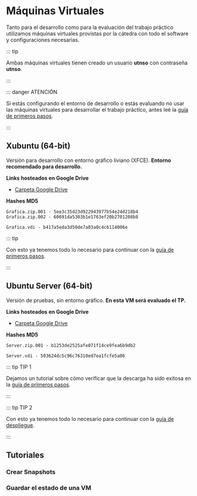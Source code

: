 # Máquinas Virtuales

Tanto para el desarrollo como para la evaluación del trabajo práctico utilizamos
máquinas virtuales provistas por la cátedra con todo el software y
configuraciones necesarias.

::: tip

Ambas máquinas virtuales tienen creado un usuario **utnso** con contraseña
**utnso**.

:::

::: danger ATENCIÓN

Si estás configurando el entorno de desarrollo o estás evaluando no usar las máquinas
virtuales para desarrollar el trabajo práctico, antes leé la
[guía de primeros pasos](/primeros-pasos/entorno-linux).

:::


## Xubuntu (64-bit)

Versión para desarrollo con entorno gráfico liviano (XFCE). **Entorno recomendado para
desarrollo.**

**Links hosteados en Google Drive**

- [Carpeta Google Drive](https://faq.utnso.com.ar/vm-gui)

**Hashes MD5**

```
Grafica.zip.001 - 5ee3c35d23d922943977b54e24d218b4
Grafica.zip.002 - 60691da5303b1e1763ef20b2701208b8

Grafica.vdi - b417a5eda3d50de7a03a0c4c6114006e
```

::: tip

Con esto ya tenemos todo lo necesario para continuar con la
[guía de primeros pasos](/primeros-pasos/entorno-linux#descargar-la-mquina-virtual).

:::

## Ubuntu Server (64-bit)

Versión de pruebas, sin entorno gráfico. **En esta VM será evaluado el TP.**

**Links hosteados en Google Drive**

- [Carpeta Google Drive](https://faq.utnso.com.ar/vm-server)

**Hashes MD5**

```
Server.zip.001 - b1253de2525afe071f14ce9fea6b9db2

Server.vdi - 503624dc5c96c76310ed7ea1fcfe5a06
```


::: tip TIP 1

Dejamos un tutorial sobre cómo verificar que la descarga ha sido exitosa en la
[guía de primeros pasos](/primeros-pasos/entorno-linux#verificar-la-descarga).

:::

::: tip TIP 2

Con esto ya tenemos todo lo necesario para continuar con la
[guía de despliegue](/guias/herramientas/deploy#practicar).

:::


## Tutoriales

### Crear Snapshots
<YouTube v="u1L23ziKgz4"/>

### Guardar el estado de una VM
<YouTube v="YqFybzQmqOc"/>
